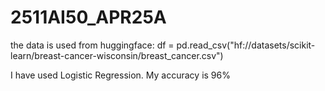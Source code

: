 # 2511AI50_APR25A
the data is used from huggingface:
df = pd.read_csv("hf://datasets/scikit-learn/breast-cancer-wisconsin/breast_cancer.csv")

I have used Logistic Regression. My accuracy is 96%

